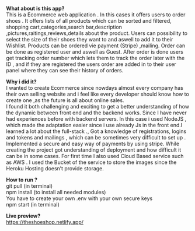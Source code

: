 **What about is this app?**
<br />
This is a Ecommerce web application . In this cases it offers users to order shoes . It offers lists of all products which can be sorted and filtered, shopping cart,categories,search bar,description ,pictures,raitings,reviews,details about the product. Users can possibility to select the size of their shoes they want to  and aswell to add it to their Wishlist. Products can be ordered vie payment (Stripe) ,mailing. Order can be done as registered user and aswell as Guest. After order is done users get tracking order number which lets them to track the order later with the ID , and if they are registered the users order are added in to their user panel where they can see their history of orders. 
<br />

**Why i did it?**
<br />
I wanted to create Ecommerce since nowdays almost every company has their own selling website and i feel like every developer should know how to create one ,as the future is all about online sales.  
 I found it both challenging and exciting to get a better
understanding of how the dynamic between front end and the
backend works. Since I have never had experiences before with
backend servers. In this case i used NodeJS , which made the adaptation easier since i use already Js in the front end.I learned a lot about the full-stack ., Got a
knowledge of registrations, logins and tokens and mailings , which can be sometimes very difficult to set up . Implemented a
secure and easy way of payments by using stripe. While creating
the project got understanding of deployment and how difficult it
can be in some cases. For first time I also used Cloud Based
service such as AWS . I used the Bucket of the service to store the
images since the Heroku Hosting doesn’t provide storage.
<br />

**How to run ?**
</br>
git pull  (in terminal)
</br>
npm install  (to install all needed modules)
</br>
You have to create your own .env with your own secure keys 
</br>
npm start (in terminal)
</br>

**Live preview?**
<br />
https://theshoeshop.netlify.app/
<br />

